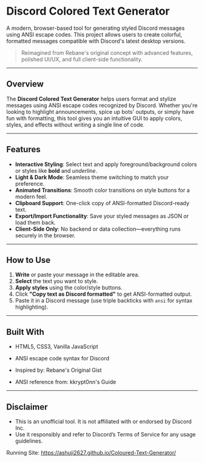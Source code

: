 # Discord Colored Text Generator 

A modern, browser-based tool for generating styled Discord messages using ANSI escape codes. This project allows users to create colorful, formatted messages compatible with Discord's latest desktop versions.

> Reimagined from Rebane's original concept with advanced features, polished UI/UX, and full client-side functionality.

---

##  Overview

The **Discord Colored Text Generator** helps users format and stylize messages using ANSI escape codes recognized by Discord. Whether you're looking to highlight announcements, spice up bots' outputs, or simply have fun with formatting, this tool gives you an intuitive GUI to apply colors, styles, and effects without writing a single line of code.

---

##  Features

- **Interactive Styling**: Select text and apply foreground/background colors or styles like **bold** and _underline_.
- **Light & Dark Mode**: Seamless theme switching to match your preference.
- **Animated Transitions**: Smooth color transitions on style buttons for a modern feel.
- **Clipboard Support**: One-click copy of ANSI-formatted Discord-ready text.
- **Export/Import Functionality**: Save your styled messages as JSON or load them back.
- **Client-Side Only**: No backend or data collection—everything runs securely in the browser.


---

## How to Use

1. **Write** or paste your message in the editable area.
2. **Select** the text you want to style.
3. **Apply styles** using the color/style buttons.
4. Click **"Copy text as Discord formatted"** to get ANSI-formatted output.
5. Paste it in a Discord message (use triple backticks with `ansi` for syntax highlighting).

---

## Built With
- HTML5, CSS3, Vanilla JavaScript

- ANSI escape code syntax for Discord

- Inspired by: Rebane's Original Gist

- ANSI reference from: kkrypt0nn's Guide

---

## Disclaimer
- This is an unofficial tool. It is not affiliated with or endorsed by Discord Inc.
- Use it responsibly and refer to Discord’s Terms of Service for any usage guidelines.

Running Site: https://ashuji2627.github.io/Coloured-Text-Generator/
